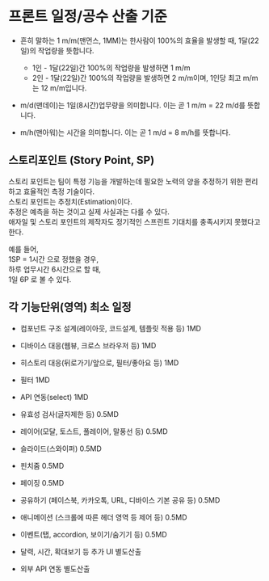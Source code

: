 # 프론트 일정/공수 산출 기준

- 흔히 말하는 1 m/m(맨먼스, 1MM)는 한사람이 100%의 효율을 발생할 때, 1달(22일)의 작업량을 뜻합니다.

  - 1인 - 1달(22일)간 100%의 작업량을 발생하면 1 m/m
  - 2인 - 1달(22일)간 100%의 작업량을 발생하면 2 m/m이며, 1인당 최고 m/m는 12 m/m입니다.

- m/d(맨데이)는 1일(8시간)업무량을 의미합니다. 이는 곧 1 m/m = 22 m/d를 뜻합니다.
- m/h(맨아워)는 시간을 의미합니다. 이는 곧 1 m/d = 8 m/h를 뜻합니다.

## 스토리포인트 (Story Point, SP)

스토리 포인트는 팀이 특정 기능을 개발하는데 필요한 노력의 양을 추정하기 위한 편리하고 효율적인 측정 기술이다.  
스토리 포인트는 추정치(Estimation)이다.  
추정은 예측을 하는 것이고 실제 사실과는 다를 수 있다.  
애자일 및 스토리 포인트의 제작자도 정기적인 스프린트 기대치를 충족시키지 못했다고 한다.

예를 들어,  
1SP = 1시간 으로 정했을 경우,  
하루 업무시간 6시간으로 할 때,  
1일 6P 로 볼 수 있다.

## 각 기능단위(영역) 최소 일정

- 컴포넌트 구조 설계(레이아웃, 코드설계, 템플릿 적용 등) 1MD
- 디바이스 대응(웹뷰, 크로스 브라우저 등) 1MD
- 히스토리 대응(뒤로가기/앞으로, 필터/좋아요 등) 1MD
- 필터 1MD
- API 연동(select) 1MD

- 유효성 검사(글자제한 등) 0.5MD
- 레이어(모달, 토스트, 풀레이어, 말풍선 등) 0.5MD
- 슬라이드(스와이퍼) 0.5MD
- 핀치줌 0.5MD
- 페이징 0.5MD
- 공유하기 (페이스북, 카카오톡, URL, 디바이스 기본 공유 등) 0.5MD
- 애니메이션 (스크롤에 따른 헤더 영역 등 제어 등) 0.5MD
- 이벤트(탭, accordion, 보이기/숨기기 등) 0.5MD

- 달력, 시간, 확대보기 등 추가 UI 별도산출
- 외부 API 연동 별도산출
